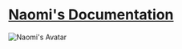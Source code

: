 # [Naomi's Documentation](/)

![Naomi's Avatar](https://cdn.nhcarrigan.com/profile-transparent.png)
